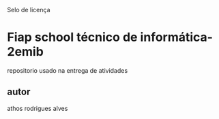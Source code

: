 Selo de licença
# Fiap school técnico de informática-2emib
repositorio usado na entrega de atividades
## autor
athos rodrigues alves
